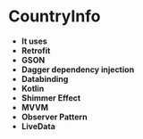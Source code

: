 # CountryInfo
* **It uses** 
* **Retrofit**
* **GSON**
* **Dagger dependency injection**
* **Databinding**
* **Kotlin**
* **Shimmer Effect**
* **MVVM**
* **Observer Pattern**
* **LiveData**
